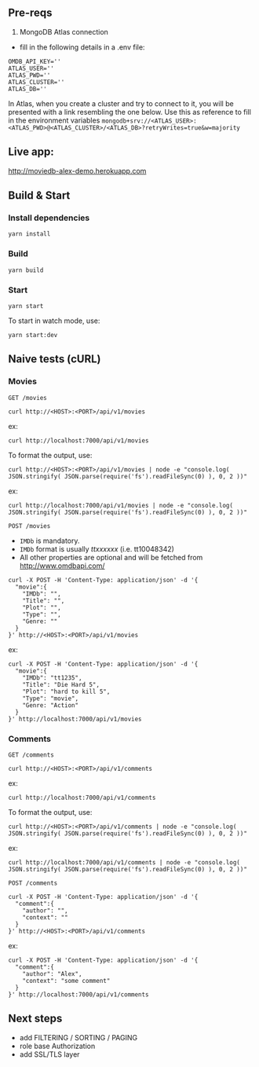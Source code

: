 ## Pre-reqs

1. MongoDB Atlas connection

- fill in the following details in a .env file:
```
OMDB_API_KEY=''  
ATLAS_USER=''  
ATLAS_PWD=''  
ATLAS_CLUSTER=''  
ATLAS_DB=''
```
In Atlas, when you create a cluster and try to connect to it, you will be presented with a link resembling the one below. Use this as reference to fill in the environment variables
`mongodb+srv://<ATLAS_USER>:<ATLAS_PWD>@<ATLAS_CLUSTER>/<ATLAS_DB>?retryWrites=true&w=majority`

## Live app:

http://moviedb-alex-demo.herokuapp.com

## Build & Start

### Install dependencies

`yarn install`

### Build

`yarn build`

### Start

`yarn start`

To start in watch mode, use:

`yarn start:dev`

## Naive tests (cURL)

### Movies

`GET /movies`

```
curl http://<HOST>:<PORT>/api/v1/movies
```

ex:

```
curl http://localhost:7000/api/v1/movies
```

To format the output, use:

```
curl http://<HOST>:<PORT>/api/v1/movies | node -e "console.log( JSON.stringify( JSON.parse(require('fs').readFileSync(0) ), 0, 2 ))"
```

ex:

```
curl http://localhost:7000/api/v1/movies | node -e "console.log( JSON.stringify( JSON.parse(require('fs').readFileSync(0) ), 0, 2 ))"
```

`POST /movies`
- `IMDb` is mandatory. 
- `IMDb` format is usually *ttxxxxxx* (i.e. tt10048342)
- All other properties are optional and will be fetched from http://www.omdbapi.com/

```
curl -X POST -H 'Content-Type: application/json' -d '{
  "movie":{
    "IMDb": "",
    "Title": "",
    "Plot": "",
    "Type": "",
    "Genre: ""
  }
}' http://<HOST>:<PORT>/api/v1/movies
```

ex:

```
curl -X POST -H 'Content-Type: application/json' -d '{
  "movie":{
    "IMDb": "tt1235",
    "Title": "Die Hard 5",
    "Plot": "hard to kill 5",
    "Type": "movie",
    "Genre: "Action"
  }
}' http://localhost:7000/api/v1/movies
```

### Comments

`GET /comments`

```
curl http://<HOST>:<PORT>/api/v1/comments
```

ex:

```
curl http://localhost:7000/api/v1/comments
```

To format the output, use:

```
curl http://<HOST>:<PORT>/api/v1/comments | node -e "console.log( JSON.stringify( JSON.parse(require('fs').readFileSync(0) ), 0, 2 ))"
```

ex:

```
curl http://localhost:7000/api/v1/comments | node -e "console.log( JSON.stringify( JSON.parse(require('fs').readFileSync(0) ), 0, 2 ))"
```

`POST /comments`

```
curl -X POST -H 'Content-Type: application/json' -d '{
  "comment":{
    "author": "",
    "context": ""
  }
}' http://<HOST>:<PORT>/api/v1/comments
```

ex:

```
curl -X POST -H 'Content-Type: application/json' -d '{
  "comment":{
    "author": "Alex",
    "context": "some comment"
  }
}' http://localhost:7000/api/v1/comments
```

## Next steps

- add FILTERING / SORTING / PAGING
- role base Authorization
- add SSL/TLS layer